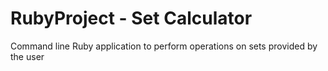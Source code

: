 # RubyProject - Set Calculator
Command line Ruby application to perform operations on sets provided by the user 
